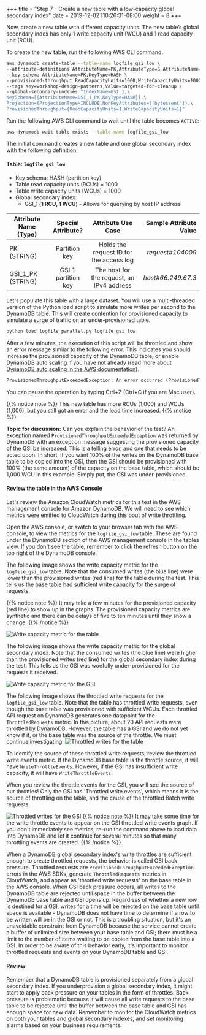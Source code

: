 +++
title = "Step 7 - Create a new table with a low-capacity global secondary index"
date = 2019-12-02T10:26:31-08:00
weight = 8
+++

Now, create a new table with different capacity units. The new table’s global secondary index has only 1 write capacity unit (WCU) and 1 read capacity unit (RCU).

To create the new table, run the following AWS CLI command.

```bash
aws dynamodb create-table --table-name logfile_gsi_low \
--attribute-definitions AttributeName=PK,AttributeType=S AttributeName=GSI_1_PK,AttributeType=S \
--key-schema AttributeName=PK,KeyType=HASH \
--provisioned-throughput ReadCapacityUnits=1000,WriteCapacityUnits=1000 \
--tags Key=workshop-design-patterns,Value=targeted-for-cleanup \
--global-secondary-indexes "IndexName=GSI_1,\
KeySchema=[{AttributeName=GSI_1_PK,KeyType=HASH}],\
Projection={ProjectionType=INCLUDE,NonKeyAttributes=['bytessent']},\
ProvisionedThroughput={ReadCapacityUnits=1,WriteCapacityUnits=1}"
```

Run the following AWS CLI command to wait until the table becomes `ACTIVE`:

```bash
aws dynamodb wait table-exists --table-name logfile_gsi_low
```

The initial command creates a new table and one global secondary index with the following definition:

#### Table: `logfile_gsi_low`

- Key schema: HASH (partition key)
- Table read capacity units (RCUs) = 1000
- Table write capacity units (WCUs) = 1000
- Global secondary index:
  - GSI_1 (**1 RCU, 1 WCU**) - Allows for querying by host IP address

| Attribute Name (Type) | Special Attribute?  |            Attribute Use Case             | Sample Attribute Value |
| --------------------- | :-----------------: | :---------------------------------------: | ---------------------: |
| PK (STRING)           |    Partition key    |  Holds the request ID for the access log  |       _request#104009_ |
| GSI_1_PK (STRING)     | GSI 1 partition key | The host for the request, an IPv4 address |     _host#66.249.67.3_ |

Let's populate this table with a large dataset. You will use a multi-threaded version of the Python load script to simulate more writes per second to the DynamoDB table. This will create contention for provisioned capacity to simulate a surge of traffic on an under-provisioned table.

```bash
python load_logfile_parallel.py logfile_gsi_low
```

After a few minutes, the execution of this script will be throttled and show an error message similar to the following error. This indicates you should increase the provisioned capacity of the DynamoDB table, or enable DynamoDB auto scaling if you have not already (read more about [DynamoDB auto scaling in the AWS documentation](https://docs.aws.amazon.com/amazondynamodb/latest/developerguide/HowItWorks.ReadWriteCapacityMode.html#HowItWorks.ProvisionedThroughput.AutoScaling)).

```txt
ProvisionedThroughputExceededException: An error occurred (ProvisionedThroughputExceededException) when calling the BatchWriteItem operation (reached max retries: 9): The level of configured provisioned throughput for one or more global secondary indexes of the table was exceeded. Consider increasing your provisioning level for the under-provisioned global secondary indexes with the UpdateTable API
```

You can pause the operation by typing Ctrl+Z (Ctrl+C if you are Mac user).

{{% notice note %}}
This new table has more RCUs (1,000) and WCUs (1,000), but you still got an error and the load time increased.
{{% /notice %}}

**Topic for discussion:** Can you explain the behavior of the test? An exception named `ProvisionedThroughputExceededException` was returned by DynamoDB with an exception message suggesting the provisioned capacity of the GSI be increased. This is a telling error, and one that needs to be acted upon. In short, if you want 100% of the writes on the DynamoDB base table to be copied into the GSI, then the GSI should be provisioned with 100% (the same amount) of the capacity on the base table, which should be 1,000 WCU in this example. Simply put, the GSI was under-provisioned.

#### Review the table in the AWS Console

Let's review the Amazon CloudWatch metrics for this test in the AWS management console for Amazon DynamoDB. We will need to see which metrics were emitted to CloudWatch during this bout of write throttling.

Open the AWS console, or switch to your browser tab with the AWS console, to view the metrics for the `logfile_gsi_low` table. These are found under the DynamoDB section of the AWS management console in the tables view. If you don't see the table, remember to click the refresh button on the top right of the DynamoDB console.

The following image shows the write capacity metric for the `logfile_gsi_low` table. Note that the consumed writes (the blue line) were lower than the provisioned writes (red line) for the table during the test. This tells us the base table had sufficient write capacity for the surge of requests.

{{% notice note %}}
It may take a few minutes for the provisioned capacity (red line) to show up in the graphs. The provisioned capacity metrics are synthetic and there can be delays of five to ten minutes until they show a change.
{{% /notice %}}

![Write capacity metric for the table](/images/image2.jpg)

The following image shows the write capacity metric for the global secondary index. Note that the consumed writes (the blue line) were higher than the provisioned writes (red line) for the global secondary index during the test. This tells us the GSI was woefully under-provisioned for the requests it received.

![Write capacity metric for the GSI](/images/image3.jpg)

The following image shows the throttled write requests for the `logfile_gsi_low` table. Note that the table has throttled write requests, even though the base table was provisioned with sufficient WCUs. Each throttled API request on DynamoDB generates one datapoint for the `ThrottledRequests` metric. In this picture, about 20 API requests were throttled by DynamoDB. However, the table has a GSI and we do not yet know if it, or the base table was the source of the throttle. We must continue investigating.
![Throttled writes for the table](/images/image4.jpg)

To identify the source of these throttled write requests, review the throttled write events metric. If the DynamoDB base table is the throttle source, it will have `WriteThrottleEvents`. However, if the GSI has insufficient write capacity, it will have `WriteThrottleEvents`.

When you review the throttle events for the GSI, you will see the source of our throttles! Only the GSI has 'Throttled write events', which means it is the source of throttling on the table, and the cause of the throttled Batch write requests.

![Throttled writes for the GSI](/images/image5.jpg)
{{% notice note %}}
It may take some time for the write throttle events to appear on the GSI throttled write events graph. If you don't immediately see metrics, re-run the command above to load data into DynamoDB and let it continue for several minutes so that many throttling events are created.
{{% /notice %}}

When a DynamoDB global secondary index's write throttles are sufficient enough to create throttled requests, the behavior is called GSI back pressure. Throttled requests are `ProvisionedThroughputExceededException` errors in the AWS SDKs, generate `ThrottledRequests` metrics in CloudWatch, and appear as 'throttled write requests' on the base table in the AWS console. When GSI back pressure occurs, all writes to the DynamoDB table are rejected until space in the buffer between the DynamoDB base table and GSI opens up. Regardless of whether a new row is destined for a GSI, writes for a time will be rejected on the base table until space is available - DynamoDB does not have time to determine if a row to be written will be in the GSI or not. This is a troubling situation, but it's an unavoidable constraint from DynamoDB because the service cannot create a buffer of unlimited size between your base table and GSI; there must be a limit to the number of items waiting to be copied from the base table into a GSI. In order to be aware of this behavior early, it's important to monitor throttled requests and events on your DynamoDB table and GSI.

#### Review

Remember that a DynamoDB table is provisioned separately from a global secondary index. If you underprovision a global secondary index, it might start to apply back pressure on your tables in the form of throttles. Back pressure is problematic because it will cause all write requests to the base table to be rejected until the buffer between the base table and GSI has enough space for new data. Remember to monitor the CloudWatch metrics on both your tables and global secondary indexes, and set monitoring alarms based on your business requirements.
